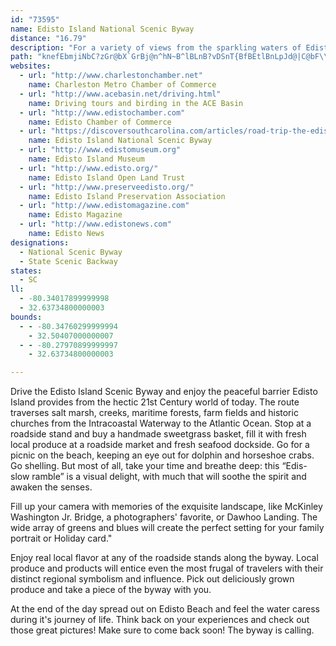 ```yaml
---
id: "73595"
name: Edisto Island National Scenic Byway
distance: "16.79"
description: "For a variety of views from the sparkling waters of Edisto Bay to the green foliage native to the South, drive the Edisto Island Scenic Byway on SC 174."
path: "knefEbmjiNbC?zGr@bX`GrBj@n^hN~B^lBLnB?vDSnT{BfBEtlBnLpJd@|C@bF\\hKfArk@jDxCIbEg@fB_@|CgArDmBvDkDnCgDhAwBxAuD|@yChAmGTuDt@aw@RsENuAx@eDxAaDzIgMjAaC|AsEd@yBb@mDRmECsF}H}x@qEeb@[uK?qBd@gHlIol@bAgGr@gCl@yAdFmJ|AeDrOmXx@iAnC{B|B{@xQsDrTaFhW_HdB]`EYbCGrFJxr@rCrEx@`DfArE~B~CfCpBxBbClDxBpEtR`e@vBzDbB~BhArAhDrClC`BbDvA~Aj@fG~@hCLpVErAPxA^t@Rz_@rUlChAvB^rG@fjAa@zB]pAa@tSaKrAe@~AgA"
websites:
  - url: "http://www.charlestonchamber.net"
    name: Charleston Metro Chamber of Commerce
  - url: "http://www.acebasin.net/driving.html"
    name: Driving tours and birding in the ACE Basin
  - url: "http://www.edistochamber.com"
    name: Edisto Chamber of Commerce
  - url: "https://discoversouthcarolina.com/articles/road-trip-the-edisto-island-national-scenic-byway"
    name: Edisto Island National Scenic Byway
  - url: "http://www.edistomuseum.org"
    name: Edisto Island Museum
  - url: "http://www.edisto.org/"
    name: Edisto Island Open Land Trust
  - url: "http://www.preserveedisto.org/"
    name: Edisto Island Preservation Association
  - url: "http://www.edistomagazine.com"
    name: Edisto Magazine
  - url: "http://www.edistonews.com"
    name: Edisto News
designations:
  - National Scenic Byway
  - State Scenic Backway
states:
  - SC
ll:
  - -80.34017899999998
  - 32.63734800000003
bounds:
  - - -80.34760299999994
    - 32.50407000000007
  - - -80.27970899999997
    - 32.63734800000003

---
```


Drive the Edisto Island Scenic Byway and enjoy the peaceful barrier Edisto Island provides from the hectic 21st Century world of today.  The route traverses salt marsh, creeks, maritime forests, farm fields and historic churches from the Intracoastal Waterway to the Atlantic Ocean. Stop at a roadside stand and buy a handmade sweetgrass basket, fill it with fresh local produce at a roadside market and fresh seafood dockside. Go for a picnic on the beach, keeping an eye out for dolphin and horseshoe crabs. Go shelling. But most of all, take your time and breathe deep: this “Edis-slow ramble” is a visual delight, with much that will soothe the spirit and awaken the senses.

Fill up your camera with memories of the exquisite landscape, like McKinley Washington Jr. Bridge, a photographers' favorite, or Dawhoo Landing.  The wide array of greens and blues will create the perfect setting for your family portrait or Holiday card."

Enjoy real local flavor at any of the roadside stands along the byway.  Local produce and products will entice even the most frugal of travelers with their distinct regional symbolism and influence.  Pick out deliciously grown produce and take a piece of the byway with you.

At the end of the day spread out on Edisto Beach and feel the water caress during it's journey of life.  Think back on your experiences and check out those great pictures!  Make sure to come back soon!  The byway is calling.
